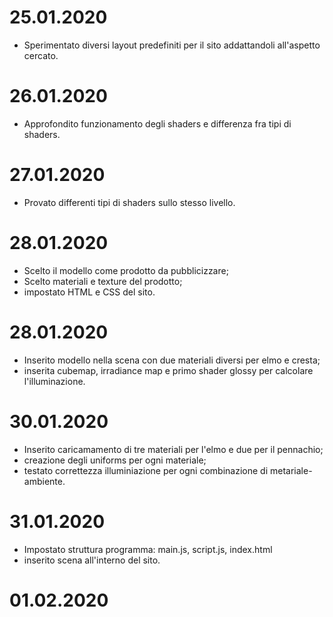25.01.2020
=============
- Sperimentato diversi layout predefiniti per il sito addattandoli all'aspetto cercato.

26.01.2020
=============
- Approfondito funzionamento degli shaders e differenza fra tipi di shaders.

27.01.2020
=============
- Provato differenti tipi di shaders sullo stesso livello.

28.01.2020
=============
- Scelto il modello come prodotto da pubblicizzare;
- Scelto materiali e texture del prodotto;
- impostato HTML e CSS del sito.

28.01.2020
=============
- Inserito modello nella scena con due materiali diversi per elmo e cresta;
- inserita cubemap, irradiance map e primo shader glossy per calcolare l'illuminazione.

30.01.2020
=============
- Inserito caricamamento di tre materiali per l'elmo e due per il pennachio;
- creazione degli uniforms per ogni materiale;
- testato correttezza illuminiazione per ogni combinazione di metariale-ambiente.

31.01.2020
=============
- Impostato struttura programma: main.js, script.js, index.html
- inserito scena all'interno del sito.

01.02.2020
=============